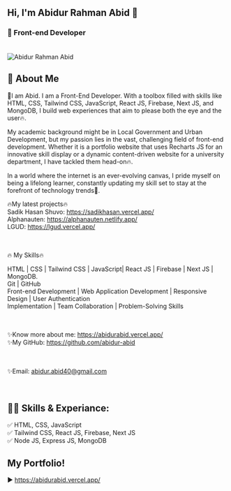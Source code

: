 ## Hi, I'm Abidur Rahman Abid 👋
### 👑 Front-end Developer <br><br>
<img src='https://media.licdn.com/dms/image/D5616AQH2I7jQdvVozw/profile-displaybackgroundimage-shrink_350_1400/0/1713112038962?e=1723680000&v=beta&t=L3vqPIBhdNWPcxSGXjDsLOQL2OnA6mrHyieImBq6KHQ' alt='Abidur Rahman Abid'>

## 🚀 About Me

🚀I am Abid. I am a Front-End Developer. With a toolbox filled with skills like HTML, CSS, Tailwind CSS, JavaScript, React JS, Firebase, Next JS, and MongoDB, I build web experiences that aim to please both the eye and the user🔥.

My academic background might be in Local Government and Urban Development, but my passion lies in the vast, challenging field of front-end development. Whether it is a portfolio website that uses Recharts JS for an innovative skill display or a dynamic content-driven website for a university department, I have tackled them head-on🔥.

In a world where the internet is an ever-evolving canvas, I pride myself on being a lifelong learner, constantly updating my skill set to stay at the forefront of technology trends🌟.

🔥My latest projects🔥<br>
Sadik Hasan Shuvo: https://sadikhasan.vercel.app/ <br>
Alphanauten: https://alphanauten.netlify.app/ <br>
LGUD: https://lgud.vercel.app/ <br><br><br>

🔥 My Skills🔥<br>

HTML | CSS | Tailwind CSS | JavaScript| React JS | Firebase | Next JS | MongoDB. <br>
Git | GitHub <br>
Front-end Development | Web Application Development | Responsive Design | User Authentication <br>
Implementation | Team Collaboration | Problem-Solving Skills <br><br><br>


✨Know more about me: https://abidurabid.vercel.app/ <br>
✨My GitHub: https://github.com/abidur-abid <br><br><br>

✨Email: abidur.abid40@gmail.com <br><br><br>

## 👨‍💻 Skills & Experiance: 
✅ HTML, CSS, JavaScript <br> 
✅ Tailwind CSS, React JS, Firebase, Next JS <br>
✅ Node JS, Express JS, MongoDB <br>


## My Portfolio! 
  ► https://abidurabid.vercel.app/
